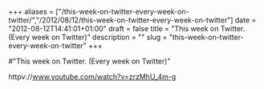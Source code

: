 +++
aliases = ["/this-week-on-twitter-every-week-on-twitter/","/2012/08/12/this-week-on-twitter-every-week-on-twitter"]
date = "2012-08-12T14:41:01+01:00"
draft = false
title = "This week on Twitter. (Every week on Twitter)"
description = ""
slug = "this-week-on-twitter-every-week-on-twitter"
+++

#"This week on Twitter. (Every week on Twitter)"

httpv://www.youtube.com/watch?v=zrzMhU_4m-g
